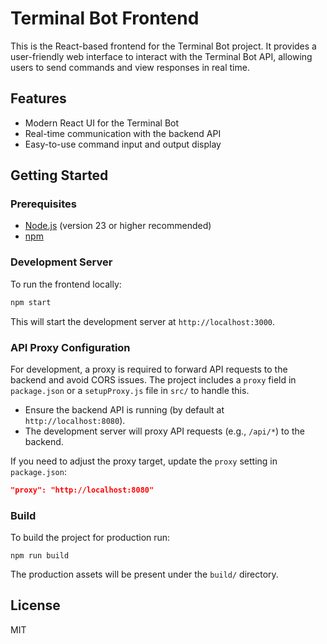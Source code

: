 # Terminal Bot Frontend

This is the React-based frontend for the Terminal Bot project. It provides a user-friendly web interface to interact with the Terminal Bot API, allowing users to send commands and view responses in real time.

## Features

- Modern React UI for the Terminal Bot
- Real-time communication with the backend API
- Easy-to-use command input and output display

## Getting Started

### Prerequisites

- [Node.js](https://nodejs.org/) (version 23 or higher recommended)
- [npm](https://www.npmjs.com/)

### Development Server

To run the frontend locally:

```bash
npm start
```

This will start the development server at `http://localhost:3000`.

### API Proxy Configuration

For development, a proxy is required to forward API requests to the backend and avoid CORS issues. The project includes a `proxy` field in `package.json` or a `setupProxy.js` file in `src/` to handle this.

- Ensure the backend API is running (by default at `http://localhost:8080`).
- The development server will proxy API requests (e.g., `/api/*`) to the backend.

If you need to adjust the proxy target, update the `proxy` setting in `package.json`:

```json
"proxy": "http://localhost:8080"
```

### Build

To build the project for production run:

```shell
npm run build
```

The production assets will be present under the `build/` directory.

## License

MIT